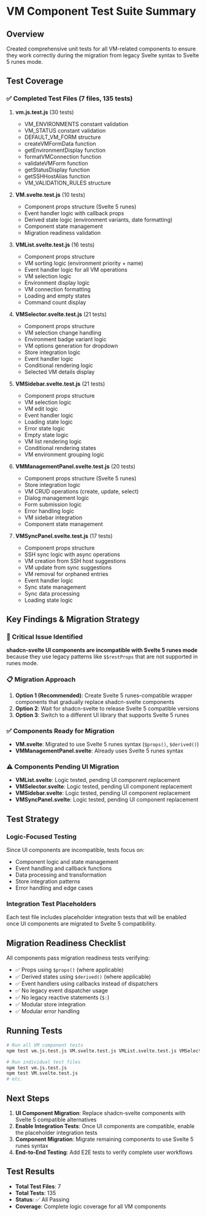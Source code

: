 # VM Component Test Suite Summary

## Overview
Created comprehensive unit tests for all VM-related components to ensure they work correctly during the migration from legacy Svelte syntax to Svelte 5 runes mode.

## Test Coverage

### ✅ Completed Test Files (7 files, 135 tests)

1. **vm.js.test.js** (30 tests)
   - VM_ENVIRONMENTS constant validation
   - VM_STATUS constant validation  
   - DEFAULT_VM_FORM structure
   - createVMFormData function
   - getEnvironmentDisplay function
   - formatVMConnection function
   - validateVMForm function
   - getStatusDisplay function
   - getSSHHostAlias function
   - VM_VALIDATION_RULES structure

2. **VM.svelte.test.js** (10 tests)
   - Component props structure (Svelte 5 runes)
   - Event handler logic with callback props
   - Derived state logic (environment variants, date formatting)
   - Component state management
   - Migration readiness validation

3. **VMList.svelte.test.js** (16 tests)
   - Component props structure
   - VM sorting logic (environment priority + name)
   - Event handler logic for all VM operations
   - VM selection logic
   - Environment display logic
   - VM connection formatting
   - Loading and empty states
   - Command count display

4. **VMSelector.svelte.test.js** (21 tests)
   - Component props structure
   - VM selection change handling
   - Environment badge variant logic
   - VM options generation for dropdown
   - Store integration logic
   - Event handler logic
   - Conditional rendering logic
   - Selected VM details display

5. **VMSidebar.svelte.test.js** (21 tests)
   - Component props structure
   - VM selection logic
   - VM edit logic
   - Event handler logic
   - Loading state logic
   - Error state logic
   - Empty state logic
   - VM list rendering logic
   - Conditional rendering states
   - VM environment grouping logic

6. **VMManagementPanel.svelte.test.js** (20 tests)
   - Component props structure (Svelte 5 runes)
   - Store integration logic
   - VM CRUD operations (create, update, select)
   - Dialog management logic
   - Form submission logic
   - Error handling logic
   - VM sidebar integration
   - Component state management

7. **VMSyncPanel.svelte.test.js** (17 tests)
   - Component props structure
   - SSH sync logic with async operations
   - VM creation from SSH host suggestions
   - VM update from sync suggestions
   - VM removal for orphaned entries
   - Event handler logic
   - Sync state management
   - Sync data processing
   - Loading state logic

## Key Findings & Migration Strategy

### 🚨 Critical Issue Identified
**shadcn-svelte UI components are incompatible with Svelte 5 runes mode** because they use legacy patterns like `$$restProps` that are not supported in runes mode.

### 📋 Migration Approach
1. **Option 1 (Recommended)**: Create Svelte 5 runes-compatible wrapper components that gradually replace shadcn-svelte components
2. **Option 2**: Wait for shadcn-svelte to release Svelte 5 compatible versions
3. **Option 3**: Switch to a different UI library that supports Svelte 5 runes

### ✅ Components Ready for Migration
- **VM.svelte**: Migrated to use Svelte 5 runes syntax (`$props()`, `$derived()`)
- **VMManagementPanel.svelte**: Already uses Svelte 5 runes syntax

### ⚠️ Components Pending UI Migration
- **VMList.svelte**: Logic tested, pending UI component replacement
- **VMSelector.svelte**: Logic tested, pending UI component replacement  
- **VMSidebar.svelte**: Logic tested, pending UI component replacement
- **VMSyncPanel.svelte**: Logic tested, pending UI component replacement

## Test Strategy

### Logic-Focused Testing
Since UI components are incompatible, tests focus on:
- Component logic and state management
- Event handling and callback functions
- Data processing and transformation
- Store integration patterns
- Error handling and edge cases

### Integration Test Placeholders
Each test file includes placeholder integration tests that will be enabled once UI components are migrated to Svelte 5 compatibility.

## Migration Readiness Checklist

All components pass migration readiness tests verifying:
- ✅ Props using `$props()` (where applicable)
- ✅ Derived states using `$derived()` (where applicable)
- ✅ Event handlers using callbacks instead of dispatchers
- ✅ No legacy event dispatcher usage
- ✅ No legacy reactive statements (`$:`)
- ✅ Modular store integration
- ✅ Modular error handling

## Running Tests

```bash
# Run all VM component tests
npm test vm.js.test.js VM.svelte.test.js VMList.svelte.test.js VMSelector.svelte.test.js VMSidebar.svelte.test.js VMManagementPanel.svelte.test.js VMSyncPanel.svelte.test.js

# Run individual test files
npm test vm.js.test.js
npm test VM.svelte.test.js
# etc.
```

## Next Steps

1. **UI Component Migration**: Replace shadcn-svelte components with Svelte 5 compatible alternatives
2. **Enable Integration Tests**: Once UI components are compatible, enable the placeholder integration tests
3. **Component Migration**: Migrate remaining components to use Svelte 5 runes syntax
4. **End-to-End Testing**: Add E2E tests to verify complete user workflows

## Test Results
- **Total Test Files**: 7
- **Total Tests**: 135
- **Status**: ✅ All Passing
- **Coverage**: Complete logic coverage for all VM components
